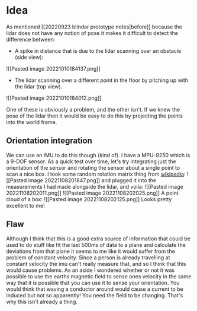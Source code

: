 # Idea
As mentioned [[20220923 blindar prototype notes|before]] because the lidar does not have any notion of pose it makes it difficult to detect the difference between:
 - A spike in distance that is due to the lidar scanning over an obstacle (side view):

![[Pasted image 20221010184137.png]]

- The lidar scanning over a different point in the floor by pitching up with the lidar (top view).

![[Pasted image 20221010184012.png]]

One of these is obviously a problem, and the other isn't. If we knew the pose of the lidar then it would be easy to do this by projecting the points into the world frame.
## Orientation integration
We can use an IMU to do this though (kind of). I have a MPU-9250 which is a 9-DOF sensor. As a quick test over time, let's try integrating just the orientation of  the sensor and rotating the sensor about a single point to scan a nice box.
I took some random rotation matrix thing from [wikipedia](https://en.wikipedia.org/wiki/Rotation_matrix#Basic_rotations):
![[Pasted image 20221108201847.png]]
and plugged it into the measurements I had made alongside the lidar, and voila:
![[Pasted image 20221108202011.png]]
![[Pasted image 20221108202025.png]]
A point cloud of a box:
![[Pasted image 20221108202125.png]]
Looks pretty excellent to me!
## Flaw
Although I think that this is a good extra source of information that could  be used to do stuff like fit the last 500ms of data to a plane and calculate the deviations from that plane it seems to me like it would suffer from the problem of constant velocity. Since a person is already travelling at constant velocity the imu can't really measure that, and so I think that this would cause problems. 
As an aside I wondered whether or not it was possible to use the earths magnetic field to sense ones velocity in the same way that it is possible that you can use it  to sense your orientation. You would think  that waving a  conductor around would cause a current to be induced but not so apparently! You need the field to be changing. That's why  this isn't already a thing.
